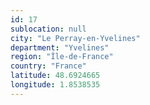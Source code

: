 ```yaml
---
id: 17
sublocation: null
city: "Le Perray-en-Yvelines"
department: "Yvelines"
region: "Île-de-France"
country: "France"
latitude: 48.6924665
longitude: 1.8538535
---
```

